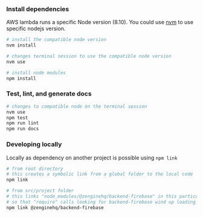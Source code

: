 
### Install dependencies

AWS lambda runs a specific Node version (8.10). You could use [nvm](https://github.com/creationix/nvm) to use specific nodejs version.

```bash
# install the compatible node version
nvm install

# changes terminal session to use the compatible node version
nvm use

# install node modules
npm install
```

### Test, lint, and generate docs

```bash
# changes to compatible node on the terminal session
nvm use
npm test
npm run lint
npm run docs
```

### Developing locally

Locally as dependency on another project is possible using `npm link`

```bash
# from root directory
# this creates a symbolic link from a global folder to the local code
npm link

# from src/project folder
# this links "node_modules/@zenginehq/backend-firebase" in this particular project to the global folder,
# so that "require" calls looking for backend-firebase wind up loading it from your development folder
npm link @zenginehq/backend-firebase
```
